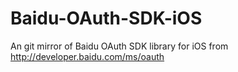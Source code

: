 Baidu-OAuth-SDK-iOS
===================

An git mirror of Baidu OAuth SDK library for iOS from http://developer.baidu.com/ms/oauth
